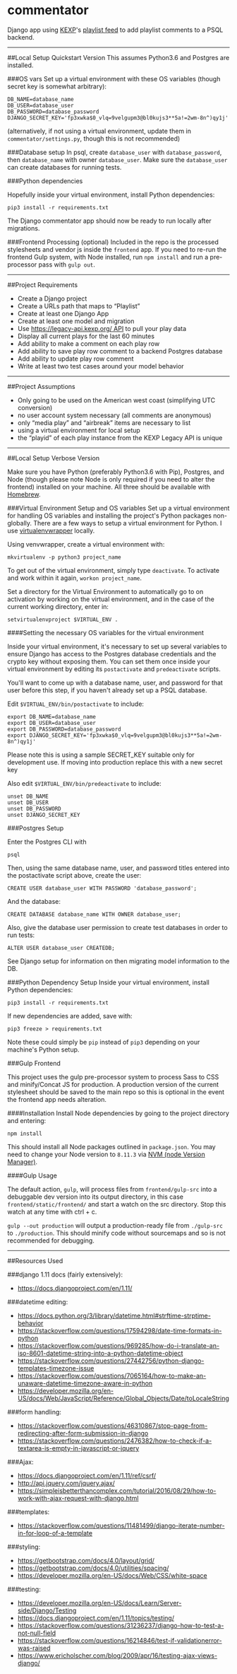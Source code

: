 # commentator
Django app using [KEXP](https://kexp.org/)'s [playlist feed](http://128.208.196.80/) to add playlist comments to a PSQL backend.

---
##Local Setup Quickstart Version
This assumes Python3.6 and Postgres are installed.

###OS vars
Set up a virtual environment with these OS variables (though secret key is somewhat arbitrary):
```
DB_NAME=database_name
DB_USER=database_user
DB_PASSWORD=database_password
DJANGO_SECRET_KEY='fp3xwka$0_vlq=9velgupm3@bl0kujs3**5a!=2wm-8n^)qy1j'
```
(alternatively, if not using a virtual environment, update them in `commentator/settings.py`, though this is not recommended)

###Database setup
In psql, create `database_user` with `database_password`, then `database_name` with owner  `database_user`. Make sure the `database_user` can create databases for running tests.

###Python dependencies

Hopefully inside your virtual environment, install Python dependencies:
```
pip3 install -r requirements.txt
```
The Django commentator app should now be ready to run locally after migrations.

###Frontend Processing (optional)
Included in the repo is the processed stylesheets and vendor js inside the `frontend` app. If you need to re-run the frontend Gulp system, with Node installed, run `npm install` and run a pre-processor pass with `gulp out`.

---
##Project Requirements
  - Create a Django project
  - Create a URLs path that maps to “Playlist”
  - Create at least one Django App
  - Create at least one model and migration
  - Use https://legacy-api.kexp.org/ API to pull your play data
  - Display all current plays for the last 60 minutes
  - Add ability to make a comment on each play row
  - Add ability to save play row comment to a backend Postgres database
  - Add ability to update play row comment
  - Write at least two test cases around your model behavior

---
##Project Assumptions
  - Only going to be used on the American west coast (simplifying UTC conversion)
  - no user account system necessary (all comments are anonymous)
  - only “media play” and “airbreak” items are necessary to list
  - using a virtual environment for local setup
  - the “playid” of each play instance from the KEXP Legacy API is unique

---
##Local Setup Verbose Version

Make sure you have Python (preferably Python3.6 with Pip), Postgres, and Node (though please note Node is only required if you need to alter the frontend) installed on your machine. All three should be available with [Homebrew](https://brew.sh/).

###Virtual Environment Setup and OS variables
Set up a virtual environment for handling OS variables and installing the project's Python packages non-globally. There are a few ways to setup a virtual environment for Python. I use [virtualenvwrapper](https://virtualenvwrapper.readthedocs.io/en/latest/#) locally.

Using venvwrapper, create a virtual environment with:
```
mkvirtualenv -p python3 project_name
```
To get out of the virtual environment, simply type `deactivate`. To activate and work within it again, `workon project_name`.

Set a directory for the Virtual Environment to automatically go to on activation by working on the virtual environment, and in the case of the current working directory, enter in:
```
setvirtualenvproject $VIRTUAL_ENV .
```

####Setting the necessary OS variables for the virtual environment

Inside your virtual environment, it's necessary to set up several variables to ensure Django has access to the Postgres database credentials and the crypto key without exposing them. You can set them once inside your virtual environment by editing its `postactivate` and `predeactivate` scripts.

You'll want to come up with a database name, user, and password for that user before this step, if you haven't already set up a PSQL database.

Edit `$VIRTUAL_ENV/bin/postactivate` to include:
```
export DB_NAME=database_name
export DB_USER=database_user
export DB_PASSWORD=database_password
export DJANGO_SECRET_KEY='fp3xwka$0_vlq=9velgupm3@bl0kujs3**5a!=2wm-8n^)qy1j'

```
Please note this is using a sample SECRET_KEY suitable only for development use. If moving into production replace this with a new secret key

Also edit  `$VIRTUAL_ENV/bin/predeactivate` to include:

```
unset DB_NAME
unset DB_USER
unset DB_PASSWORD
unset DJANGO_SECRET_KEY

```

###Postgres Setup

Enter the Postgres CLI with
```
psql
```
Then, using the same database name, user, and password titles entered into the postactivate script above, create the user:

```
CREATE USER database_user WITH PASSWORD 'database_password';
```

And the database:
```
CREATE DATABASE database_name WITH OWNER database_user;
```

Also, give the database user permission to create test databases in order to run tests:
```
ALTER USER database_user CREATEDB;
```
See Django setup for information on then migrating model information to the DB.

###Python Dependency Setup
Inside your virtual environment, install Python dependencies:
```
pip3 install -r requirements.txt
```

If new dependencies are added, save with:
```
pip3 freeze > requirements.txt

```
Note these could simply be `pip` instead of `pip3` depending on your machine's Python setup.


###Gulp Frontend

This project uses the gulp pre-processor system to process Sass to CSS and minify/Concat JS for production. A production version of the current stylesheet should be saved to the main repo so this is optional in the event the frontend app needs alteration.

####Installation
Install Node dependencies by going to the project directory and entering:
```
npm install
```
This should install all Node packages outlined in `package.json`. You may need to change your Node version to `8.11.3` via [NVM (node Version Manager)](https://github.com/creationix/nvm).

####Gulp Usage

The default action, `gulp`, will process files from `frontend/gulp-src` into a debuggable dev version into its output directory, in this case `frontend/static/frontend/` and start a watch on the src directory. Stop this watch at any time with ctrl + c.

`gulp --out production` will output a production-ready file from `./gulp-src` to `./production`. This should minify code without sourcemaps and so is not recommended for debugging.

---

##Resources Used

###django 1.11 docs (fairly extensively):
  - https://docs.djangoproject.com/en/1.11/

###datetime editing:
  - https://docs.python.org/3/library/datetime.html#strftime-strptime-behavior
  - https://stackoverflow.com/questions/17594298/date-time-formats-in-python
  - https://stackoverflow.com/questions/969285/how-do-i-translate-an-iso-8601-datetime-string-into-a-python-datetime-object
  - https://stackoverflow.com/questions/27442756/python-django-templates-timezone-issue
  - https://stackoverflow.com/questions/7065164/how-to-make-an-unaware-datetime-timezone-aware-in-python
  - https://developer.mozilla.org/en-US/docs/Web/JavaScript/Reference/Global_Objects/Date/toLocaleString

###form handling:
  - https://stackoverflow.com/questions/46310867/stop-page-from-redirecting-after-form-submission-in-django
  - https://stackoverflow.com/questions/2476382/how-to-check-if-a-textarea-is-empty-in-javascript-or-jquery

###Ajax:
  - https://docs.djangoproject.com/en/1.11/ref/csrf/
  - http://api.jquery.com/jquery.ajax/
  - https://simpleisbetterthancomplex.com/tutorial/2016/08/29/how-to-work-with-ajax-request-with-django.html

###templates:
  - https://stackoverflow.com/questions/11481499/django-iterate-number-in-for-loop-of-a-template

###styling:
  - https://getbootstrap.com/docs/4.0/layout/grid/
  - https://getbootstrap.com/docs/4.0/utilities/spacing/
  - https://developer.mozilla.org/en-US/docs/Web/CSS/white-space

###testing:
  - https://developer.mozilla.org/en-US/docs/Learn/Server-side/Django/Testing
  - https://docs.djangoproject.com/en/1.11/topics/testing/
  - https://stackoverflow.com/questions/31236237/django-how-to-test-a-not-null-field
  - https://stackoverflow.com/questions/16214846/test-if-validationerror-was-raised
  - https://www.ericholscher.com/blog/2009/apr/16/testing-ajax-views-django/
